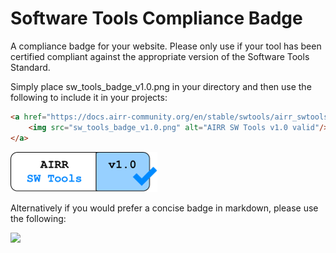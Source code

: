 # Software Tools Compliance Badge

A compliance badge for your website. Please only use if your tool has been certified compliant against the appropriate version of the Software Tools Standard.

Simply place sw_tools_badge_v1.0.png in your directory and then use the following to include it in your projects:

```html
<a href="https://docs.airr-community.org/en/stable/swtools/airr_swtools_standard.html">
    <img src="sw_tools_badge_v1.0.png" alt="AIRR SW Tools v1.0 valid"/>
</a>
```

<a href="https://docs.airr-community.org/en/stable/swtools/airr_swtools_standard.html">
    <img src="sw_tools_badge_v1.0.png" alt="AIRR SW Tools v1.0 valid"/>
</a>

Alternatively if you would prefer a concise badge in markdown, please use the following:


[![](https://img.shields.io/static/v1?label=AIRR%20sw-tools%20v1&message=compliant&color=008AFF&labelColor=000000&style=plastic)](https://docs.airr-community.org/en/stable/swtools/airr_swtools_standard.html)

